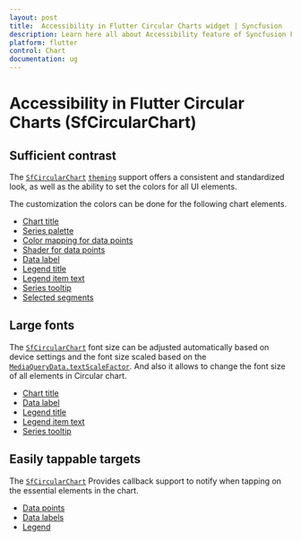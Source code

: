 ```yaml
---
layout: post
title:  Accessibility in Flutter Circular Charts widget | Syncfusion 
description: Learn here all about Accessibility feature of Syncfusion Flutter Circular Charts (SfCircularChart) widget and more.
platform: flutter
control: Chart
documentation: ug
---
```


# Accessibility in Flutter Circular Charts (SfCircularChart)

## Sufficient contrast

The [`SfCircularChart`](https://pub.dev/documentation/syncfusion_flutter_charts/latest/charts/SfCircularChart-class.html) [`theming`](https://help.syncfusion.com/flutter/themes/themes) support offers a consistent and standardized look, as well as the ability to set the colors for all UI elements.

The customization the colors can be done for the following chart elements.
* [Chart title](https://help.syncfusion.com/flutter/circular-charts/chart-title)
* [Series palette](https://help.syncfusion.com/flutter/circular-charts/circular-series-customization#color-palette)
* [Color mapping for data points](https://help.syncfusion.com/flutter/circular-charts/circular-series-customization#color-mapping-for-data-points)
* [Shader for data points](https://help.syncfusion.com/flutter/circular-charts/circular-series-customization#gradient-and-image-shader)
* [Data label](https://help.syncfusion.com/flutter/circular-charts/datalabel)
* [Legend title](https://help.syncfusion.com/flutter/circular-charts/legend#legend-title)
* [Legend item text](https://help.syncfusion.com/flutter/circular-charts/legend#customizing-legend)
* [Series tooltip](https://help.syncfusion.com/flutter/circular-charts/tooltip#customizing-the-appearance)
* [Selected segments](https://help.syncfusion.com/flutter/circular-charts/selection#customizing-the-segments)

## Large fonts

The [`SfCircularChart`](https://pub.dev/documentation/syncfusion_flutter_charts/latest/charts/SfCircularChart-class.html) font size can be adjusted automatically based on device settings and the font size scaled based on the [`MediaQueryData.textScaleFactor`](https://api.flutter.dev/flutter/widgets/MediaQueryData/textScaleFactor.html). And also it allows to change the font size of all elements in Circular chart.
* [Chart title](https://help.syncfusion.com/flutter/circular-charts/chart-title)
* [Data label](https://help.syncfusion.com/flutter/circular-charts/datalabel)
* [Legend title](https://help.syncfusion.com/flutter/circular-charts/legend#legend-title)
* [Legend item text](https://help.syncfusion.com/flutter/circular-charts/legend#customizing-legend)
* [Series tooltip](https://help.syncfusion.com/flutter/circular-charts/tooltip#customizing-the-appearance)

## Easily tappable targets

The [`SfCircularChart`](https://pub.dev/documentation/syncfusion_flutter_charts/latest/charts/SfCircularChart-class.html) Provides callback support to notify when tapping on the essential elements in the chart.
* [Data points](https://help.syncfusion.com/flutter/circular-charts/callbacks#onpointtapped)
* [Data labels](https://help.syncfusion.com/flutter/circular-charts/callbacks#ondatalabeltapped)
* [Legend](https://help.syncfusion.com/flutter/circular-charts/callbacks#onlegendtapped)